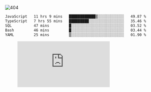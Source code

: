![404](https://user-images.githubusercontent.com/378023/89412096-6f759d80-d761-11ea-8c57-84b30ef3f2b1.png)
<!--START_SECTION:waka-->

```txt
JavaScript   11 hrs 9 mins   ████████████▒░░░░░░░░░░░░   49.87 %
TypeScript   7 hrs 55 mins   █████████░░░░░░░░░░░░░░░░   35.46 %
SQL          47 mins         █░░░░░░░░░░░░░░░░░░░░░░░░   03.52 %
Bash         46 mins         █░░░░░░░░░░░░░░░░░░░░░░░░   03.44 %
YAML         25 mins         ▒░░░░░░░░░░░░░░░░░░░░░░░░   01.90 %
```

<!--END_SECTION:waka-->
<figure><embed src="https://wakatime.com/share/@018b853e-267a-435d-a858-33e2b098b9d7/f3c3aa68-553a-4373-a9f9-2d456f62f780.svg"></embed></figure>
